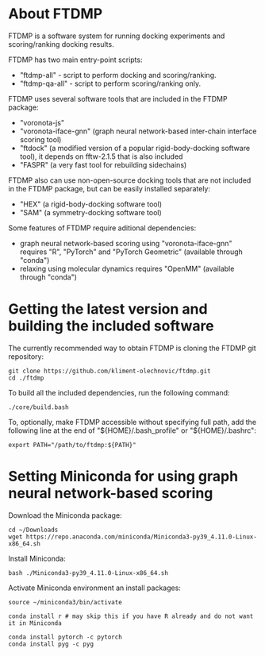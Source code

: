 # About FTDMP

FTDMP is a software system for running docking experiments and scoring/ranking docking results.

FTDMP has two main entry-point scripts:

* "ftdmp-all" - script to perform docking and scoring/ranking.
* "ftdmp-qa-all" - script to perform scoring/ranking only.

FTDMP uses several software tools that are included in the FTDMP package:

* "voronota-js"
* "voronota-iface-gnn" (graph neural network-based inter-chain interface scoring tool)
* "ftdock" (a modified version of a popular rigid-body-docking software tool), it depends on fftw-2.1.5 that is also included
* "FASPR" (a very fast tool for rebuilding sidechains)

FTDMP also can use non-open-source docking tools that are not included in the FTDMP package, but can be easily installed separately:

* "HEX" (a rigid-body-docking software tool)
* "SAM" (a symmetry-docking software tool)

Some features of FTDMP require aditional dependencies:

 * graph neural network-based scoring using "voronota-iface-gnn" requires "R", "PyTorch" and "PyTorch Geometric" (available through "conda")
 * relaxing using molecular dynamics requires "OpenMM" (available through "conda")


# Getting the latest version and building the included software

The currently recommended way to obtain FTDMP is cloning the FTDMP git repository:

    git clone https://github.com/kliment-olechnovic/ftdmp.git
    cd ./ftdmp

To build all the included dependencies, run the following command:

    ./core/build.bash

To, optionally, make FTDMP accessible without specifying full path, add the following line at the end of "${HOME}/.bash_profile" or "${HOME}/.bashrc":

    export PATH="/path/to/ftdmp:${PATH}"


# Setting Miniconda for using graph neural network-based scoring

Download the Miniconda package:

	cd ~/Downloads
	wget https://repo.anaconda.com/miniconda/Miniconda3-py39_4.11.0-Linux-x86_64.sh
	
Install Miniconda:

    bash ./Miniconda3-py39_4.11.0-Linux-x86_64.sh
    
Activate Miniconda environment an install packages:

    source ~/miniconda3/bin/activate
    
    conda install r # may skip this if you have R already and do not want it in Miniconda
    
    conda install pytorch -c pytorch
    conda install pyg -c pyg

